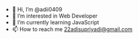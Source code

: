 - 👋 Hi, I’m @adii0409
- 👀 I’m interested in Web Developer 
- 🌱 I’m currently learning JavaScript
- 📫 How to reach me 22adisupriyadi@gmail.com

<!---
adii0409/adii0409 is a ✨ special ✨ repository because its `README.md` (this file) appears on your GitHub profile.
You can click the Preview link to take a look at your changes.
--->
